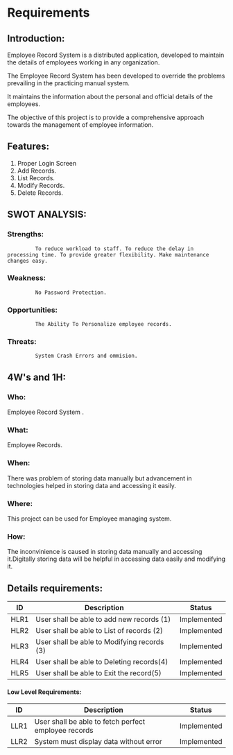# Requirements

## Introduction:

Employee Record System is a distributed application, developed to maintain the details of employees working in any organization.

The Employee Record System has been developed to override the problems prevailing in the practicing manual system.

It maintains the information about the personal and official details of the employees.

The objective of this project is to provide a comprehensive approach towards the management of employee information.

## Features:

1. Proper Login Screen
2. Add Records.
3. List Records.
4. Modify Records.
5. Delete Records.



## SWOT ANALYSIS:

### Strengths: 
             To reduce workload to staff. To reduce the delay in processing time. To provide greater flexibility. Make maintenance changes easy.
### Weakness:
             No Password Protection.

### Opportunities:
             The Ability To Personalize employee records.

### Threats: 
             System Crash Errors and ommision.

## 4W's and 1H:

### Who:
Employee Record System .
### What: 
Employee Records.
### When:
There was problem of storing data manually but advancement in technologies helped in storing data and accessing it easily. 
### Where: 
This project can be used for Employee managing system.
### How: 
The inconvinience is caused in storing data manually and accessing it.Digitally storing data will be helpful in accessing data easily and modifying it.

## Details requirements:

| ID | Description | Status |
|------| ------| ------|
| HLR1 | User shall be able to add new records (1) | Implemented
|HLR2  | User shall be able to List of records (2) | Implemented
|HLR3  | User shall be able to Modifying records (3) |	Implemented
|HLR4  | User shall be able to Deleting records(4) |	Implemented
|HLR5  | User shall be able to Exit the record(5) |  Implemented

#### Low Level Requirements:

| ID | Description | Status |
|-------|------|------|
| LLR1 | User shall be able to fetch perfect employee records | Implemented 
| LLR2 |System must display data without error | Implemented







